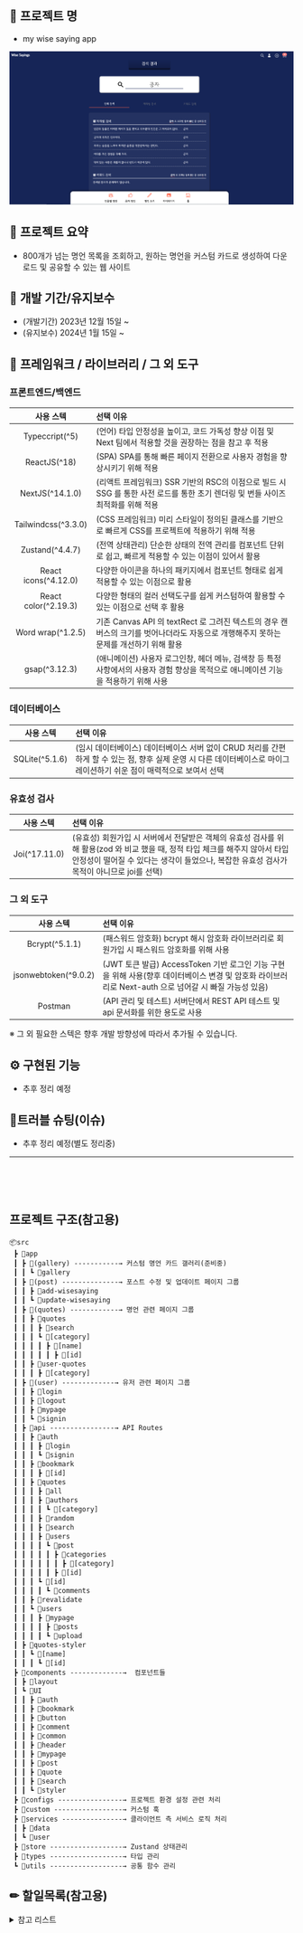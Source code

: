 ## 📓 프로젝트 명

- my wise saying app

![Alt text](image.png)

## 🎫 프로젝트 요약

- 800개가 넘는 명언 목록을 조회하고, 원하는 명언을 커스텀 카드로 생성하여 다운로드 및 공유할 수 있는 웹 사이트

## 📅 개발 기간/유지보수
- (개발기간) 2023년 12월 15일 ~ 
- (유지보수) 2024년 1월 15일 ~

## 🧰 프레임워크 / 라이브러리 / 그 외 도구

### 프론트엔드/백엔드
|사용 스텍 | 선택 이유|
|:---:|:---|
|Typeccript(^5) |(언어) 타입 안정성을 높이고, 코드 가독성 향상 이점 및 Next 팀에서 적용할 것을 권장하는 점을 참고 후 적용 |
| ReactJS(^18) | (SPA) SPA를 통해 빠른 페이지 전환으로 사용자 경험을 향상시키기 위해 적용 |  
| NextJS(^14.1.0) |(리액트 프레임워크) SSR 기반의 RSC의 이점으로 빌드 시 SSG 를 통한 사전 로드를 통한 초기 렌더링 및 번들 사이즈 최적화를 위해 적용|
|Tailwindcss(^3.3.0)|(CSS 프레임워크) 미리 스타일이 정의된 클래스를 기반으로 빠르게 CSS를 프로젝트에 적용하기 위해 적용|
|Zustand(^4.4.7)|(전역 상태관리) 단순한 상태의 전역 관리를 컴포넌트 단위로 쉽고, 빠르게 적용할 수 있는 이점이 있어서 활용|
|React icons(^4.12.0)|다양한 아이콘을 하나의 패키지에서 컴포넌트 형태로 쉽게 적용할 수 있는 이점으로 활용|
|React color(^2.19.3)|다양한 형태의 컬러 선택도구를 쉽게 커스텀하여 활용할 수 있는 이점으로 선택 후 활용|
|Word wrap(^1.2.5)|기존 Canvas API 의 textRect 로 그려진 텍스트의 경우 캔버스의 크기를 벗어나더라도 자동으로 개행해주지 못하는 문제를 개선하기 위해 활용|
gsap(^3.12.3)|(애니메이션) 사용자 로그인창, 헤더 메뉴, 검색창 등 특정 사항에서의 사용자 경험 향상을 목적으로 애니메이션 기능을 적용하기 위해 사용


### 데이터베이스
|사용 스텍 | 선택 이유|
|:---:|:---|
|SQLite(^5.1.6)|(임시 데이터베이스) 데이터베이스 서버 없이 CRUD 처리를 간편하게 할 수 있는 점, 향후 실제 운영 시 다른 데이터베이스로 마이그레이션하기 쉬운 점이 매력적으로 보여서 선택|

### 유효성 검사
|사용 스텍 | 선택 이유|
|:---:|:---|
|Joi(^17.11.0)|(유효성) 회원가입 시 서버에서 전달받은 객체의 유효성 검사를  위해 활용(zod 와 비교 했을 때, 정적 타입 체크를 해주지 않아서 타입안정성이 떨어질 수 있다는 생각이 들었으나, 복잡한 유효성 검사가 목적이 아니므로 joi를 선택)|


### 그 외 도구
|사용 스텍 | 선택 이유|
|:---:|:---|
|Bcrypt(^5.1.1)| (패스워드 암호화) bcrypt 해시 암호화 라이브러리로 회원가입 시 패스워드 암호화를 위해 사용|
|jsonwebtoken(^9.0.2)|(JWT 토큰 발급) AccessToken 기반 로그인 기능 구현을 위해 사용(향후 데이터베이스 변경 및 암호화 라이브러리로 Next-auth 으로 넘어갈 시 빠질 가능성 있음)|
|Postman|(API 관리 및 테스트) 서버단에서 REST API 테스트 및 api 문서화를 위한 용도로 사용|

※ 그 외 필요한 스텍은 향후 개발 방향성에 따라서 추가될 수 있습니다.

## ⚙ 구현된 기능
- 추후 정리 예정


## 🚬트러블 슈팅(이슈)

- 추후 정리 예정(별도 정리중)

---
<br>
<br>
<br>

## 프로젝트 구조(참고용)
```
📦src
 ┣ 📂app
 ┃ ┣ 📂(gallery) -----------→ 커스텀 명언 카드 갤러리(준비중)
 ┃ ┃ ┗ 📂gallery
 ┃ ┣ 📂(post) --------------→ 포스트 수정 및 업데이트 페이지 그룹
 ┃ ┃ ┣ 📂add-wisesaying
 ┃ ┃ ┗ 📂update-wisesaying
 ┃ ┣ 📂(quotes) ------------→ 명언 관련 페이지 그룹
 ┃ ┃ ┣ 📂quotes
 ┃ ┃ ┃ ┣ 📂search
 ┃ ┃ ┃ ┗ 📂[category]
 ┃ ┃ ┃ ┃ ┣ 📂[name]
 ┃ ┃ ┃ ┃ ┃ ┣ 📂[id]
 ┃ ┃ ┣ 📂user-quotes
 ┃ ┃ ┃ ┣ 📂[category]
 ┃ ┣ 📂(user) -------------→ 유저 관련 페이지 그룹
 ┃ ┃ ┣ 📂login 
 ┃ ┃ ┣ 📂logout
 ┃ ┃ ┣ 📂mypage
 ┃ ┃ ┗ 📂signin
 ┃ ┣ 📂api ----------------→ API Routes
 ┃ ┃ ┣ 📂auth
 ┃ ┃ ┃ ┣ 📂login
 ┃ ┃ ┃ ┗ 📂signin
 ┃ ┃ ┣ 📂bookmark
 ┃ ┃ ┃ ┣ 📂[id]
 ┃ ┃ ┣ 📂quotes
 ┃ ┃ ┃ ┣ 📂all
 ┃ ┃ ┃ ┣ 📂authors
 ┃ ┃ ┃ ┃ ┗ 📂[category]
 ┃ ┃ ┃ ┣ 📂random
 ┃ ┃ ┃ ┣ 📂search
 ┃ ┃ ┃ ┣ 📂users
 ┃ ┃ ┃ ┃ ┗ 📂post
 ┃ ┃ ┃ ┃ ┃ ┣ 📂categories
 ┃ ┃ ┃ ┃ ┃ ┃ ┣ 📂[category]
 ┃ ┃ ┃ ┃ ┃ ┣ 📂[id]
 ┃ ┃ ┃ ┗ 📂[id]
 ┃ ┃ ┃ ┃ ┗ 📂comments
 ┃ ┃ ┣ 📂revalidate
 ┃ ┃ ┗ 📂users
 ┃ ┃ ┃ ┣ 📂mypage
 ┃ ┃ ┃ ┃ ┣ 📂posts
 ┃ ┃ ┃ ┃ ┗ 📂upload
 ┃ ┣ 📂quotes-styler
 ┃ ┃ ┗ 📂[name]
 ┃ ┃ ┃ ┗ 📂[id]
 ┣ 📂components -------------→  컴포넌트들
 ┃ ┣ 📂layout  
 ┃ ┗ 📂UI
 ┃ ┃ ┣ 📂auth
 ┃ ┃ ┣ 📂bookmark
 ┃ ┃ ┣ 📂button
 ┃ ┃ ┣ 📂comment
 ┃ ┃ ┣ 📂common
 ┃ ┃ ┣ 📂header
 ┃ ┃ ┣ 📂mypage
 ┃ ┃ ┣ 📂post
 ┃ ┃ ┣ 📂quote
 ┃ ┃ ┣ 📂search
 ┃ ┃ ┗ 📂styler
 ┣ 📂configs ----------------→ 프로젝트 환경 설정 관련 처리
 ┣ 📂custom -----------------→ 커스텀 훅
 ┣ 📂services ---------------→ 클라이언트 측 서비스 로직 처리
 ┃ ┣ 📂data
 ┃ ┗ 📂user
 ┣ 📂store ------------------→ Zustand 상태관리
 ┣ 📂types ------------------→ 타입 관리
 ┗ 📂utils ------------------→ 공통 함수 관리 

```
 ## ✏ 할일목록(참고용)

<details>
<summary>참고 리스트</summary>

- [x] 인물별 명언 추가 | 유저는 인물(위인)의 이름 카드를 클릭하면 해당 인물의 명언 목록을 조회할 수 있어야 한다.
- [x] 날씨/계절 명언 추가 | 유저는 날씨 카테고리를 클릭하면 날씨와 계절에 관한 명언 목록을 조회할 수 있어야 한다.
- [x] 요일별 명언 추가 | 유저는 요일 카테고리를 클릭하면 해당 요일 이름 카드를 조회하고, 각 카드를 클릭하면 해당 요일의 명언 목록을 조회할 수 있어야 한다.
- [x] 명언 북마크 기능 | 유저는 선택한 명언 카드를 북마크 리스트에 추가할 수 있다.
- [x] 유저 명언 등록 기능 추가 | 유저가 추가한 명언 목록이 유저명언 페이지에 추가되어 조회할 수 있어야 한다.
- [x] 나만의 명언 꾸미기 기능 추가 | 유저는 자신이 추가한 명언 카드를 수정하여 커스텀 명언 카드를 생성할 수 있어야 한다.
- [x] 명언 이미지 추가 기능 | 유저는 자신이 추가한 이미지를 명언 카드의 배경으로 활용할 수 있어야 한다.
- [ ] 명언 공유 기능 추가 | 유저는 자신이 생성하고 꾸민 명언 카드를 이미지로 저장하고, SNS 에 공유할 수 있어야 한다.
- [x] 명언 담기 기능 | 유저가 명언 카드를 북마크 리스트에 담으면, 마이페이지에서 해당 명언 목록을 개별적으로 확인할 수 있어야 한다.
- [x] 명언 북마크 미리보기 | 유저가 명언 카드를 담으면, 우측 상단에 담은 명언 목록을 미리 확인할 수 있어야 한다.
- [x] 인생/사랑/성공/사람/슬픔 등 세부 카테고리별 명언 검색 기능 추가(-> 23.12.17 | 기존 감성 명언 카테고리와 전체 병합)
- [ ] 명언 추천 기능 | 유저가 검색한 키워드, 생성한 명언의 키워드를 바탕으로 관련 명언을 추가적으로 조회할 수 있어야 한다.
- [ ] 이미지 생성 AI 추가 | 유저가 명언을 입력하면, 해당 명언에 대한 이미지를 생성할 수 있어야 한다.
- [x] 회원가입 기능 추가 | 유저는 이메일, 닉네임, 패스워드, 패스워드 재확인을 입력 후 회원가입 버튼을 클릭하면 회원가입 할 수 있어야 한다.
- [x] 로그인 기능 추가1(NextAuth) | 기존 로그인 기능과 충돌로 보류
- [x] 로그인 기능 추가2(JWT) | 이메일 및 패스워드를 입력하면, API 서버에서 검증 후 accessToken 발급 처리
</details>
